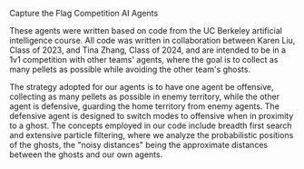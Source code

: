 Capture the Flag Competition AI Agents

These agents were written based on code from the UC Berkeley artificial intelligence course. All code was written in collaboration between Karen Liu, Class of 2023, and Tina Zhang, Class of 2024, and are intended to be in a 1v1 competition with other teams' agents, where the goal is to collect as many pellets as possible while avoiding the other team's ghosts.

The strategy adopted for our agents is to have one agent be offensive, collecting as many pellets as possible in enemy territory, while the other agent is defensive, guarding the home territory from enemy agents. The defensive agent is designed to switch modes to offensive when in proximity to a ghost. The concepts employed in our code include breadth first search and extensive particle filtering, where we analyze the probabilistic positions of the ghosts, the "noisy distances" being the approximate distances between the ghosts and our own agents.
